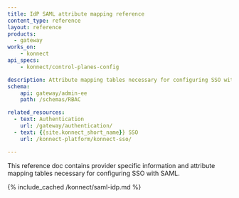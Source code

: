 ```yaml
---
title: IdP SAML attribute mapping reference
content_type: reference
layout: reference
products:
  - gateway
works_on:
    - konnect
api_specs:
    - konnect/control-planes-config

description: Attribute mapping tables necessary for configuring SSO with SAML
schema:
    api: gateway/admin-ee
    path: /schemas/RBAC

related_resources:
  - text: Authentication
    url: /gateway/authentication/
  - text: {{site.konnect_short_name}} SSO
    url: /konnect-platform/konnect-sso/

---
```

This reference doc contains provider specific information and attribute mapping tables necessary for configuring SSO with SAML.


{% include_cached /konnect/saml-idp.md %}